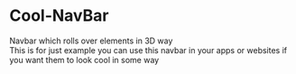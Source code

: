 # Cool-NavBar
Navbar which rolls over elements in 3D way
<br>
This is for just example you can use this navbar in your apps or websites if you want them to look cool in some way 
